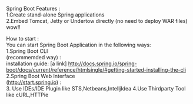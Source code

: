 Spring Boot Features : <br/>
1.Create stand-alone Spring applications <br/>
2.Embed Tomcat, Jetty or Undertow directly (no need to deploy WAR files) wow!! <br/>

How to start : <br/>
You can start Spring Boot Application in the following ways: <br/>
1.Spring Boot CLI<br/>(recommemded 	way)  : <br>
installation guide: [a link] http://docs.spring.io/spring-boot/docs/current/reference/htmlsingle/#getting-started-installing-the-cli <br/>
2.Spring Boot Web Interface<br/>(http://start.spring.io)  : <br/>
3. Use IDEs/IDE Plugin like STS,Netbeans,IntelljIdea
4.Use Thirdparty Tool like cURL,HTTPie